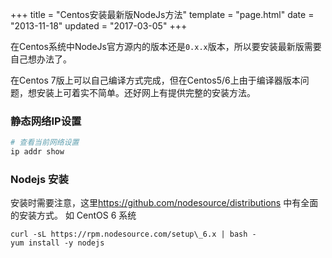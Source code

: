 +++
title = "Centos安装最新版NodeJs方法"
template = "page.html"
date = "2013-11-18"
updated = "2017-03-05"
+++


在Centos系统中NodeJs官方源内的版本还是`0.x.x`版本，所以要安装最新版需要自己想办法了。

在Centos 7版上可以自己编译方式完成，但在Centos5/6上由于编译器版本问题，想安装上可着实不简单。还好网上有提供完整的安装方法。

### 静态网络IP设置

```sh
# 查看当前网络设置
ip addr show
```



### Nodejs 安装

安装时需要注意，这里<https://github.com/nodesource/distributions> 中有全面的安装方式。 如 CentOS 6 系统

```
curl -sL https://rpm.nodesource.com/setup\_6.x | bash -
yum install -y nodejs
```